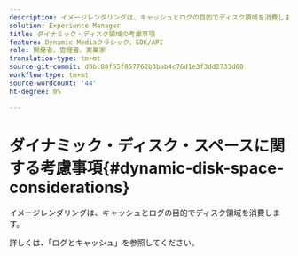 ```yaml
---
description: イメージレンダリングは、キャッシュとログの目的でディスク領域を消費します。
solution: Experience Manager
title: ダイナミック・ディスク領域の考慮事項
feature: Dynamic Mediaクラシック，SDK/API
role: 開発者、管理者、実業家
translation-type: tm+mt
source-git-commit: d0bc88f55f857762b3bab4c76d1e3f3dd2733d60
workflow-type: tm+mt
source-wordcount: '44'
ht-degree: 0%

---
```



# ダイナミック・ディスク・スペースに関する考慮事項{#dynamic-disk-space-considerations}

イメージレンダリングは、キャッシュとログの目的でディスク領域を消費します。

詳しくは、「ログとキャッシュ」を参照してください。
